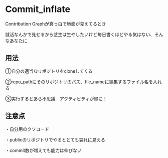 # Commit_inflate
Contribution Graphが真っ白で地面が見えてるとき

就活なんかで見せるから芝生は生やしたいけど毎日書くほどやる気はない、そんなあなたに

## 用法
①自分の適当なリポジトリをcloneしてくる

②repo_pathにそのリポジトリのパス、file_nameに編集するファイル名を入れる

③実行するとあら不思議　アクティビティが緑に！

## 注意点
・自分用のクソコード

・publicのリポジトリでやるととても哀れに見える

・commit数が増えても能力は伸びない
